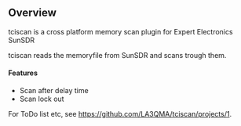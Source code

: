 ## Overview

tciscan is a cross platform memory scan plugin for Expert Electronics SunSDR

tciscan reads the memoryfile from SunSDR and scans trough them.

#### Features
* Scan after delay time
* Scan lock out

For ToDo list etc, see <https://github.com/LA3QMA/tciscan/projects/1>.
